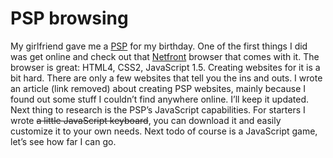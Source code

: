<!--
  id: 216
  date: 2006-07-19
  modified: 2006-07-19
  slug: pspbrowsing
  type: post
  excerpt: <p>My girlfriend gave me a PSP for my birthday. One of the first things I did was get online and check out that Netfront browser that comes with it. The browser is great: HTML4, CSS2, JavaScript 1.5. Creating websites for it is a bit hard. There are only a few websites that tell you the [&hellip;]</p>
  categories: CSS, JavaScript
  tags: PSP
  inCv: 
  inPortfolio: 
  dateFrom: 
  dateTo: 
-->

# PSP browsing

<p>My girlfriend gave me a <a href="http://www.yourpsp.com/psp/psp.html" target="psp">PSP</a> for my birthday. One of the first things I did was get online and check out that <a href="http://www.access.co.jp/" target="netfront">Netfront</a> browser that comes with it. The browser is great: HTML4, CSS2, JavaScript 1.5. Creating websites for it is a bit hard. There are only a few websites that tell you the ins and outs. I wrote an article (link removed) about creating PSP websites, mainly because I found out some stuff I couldn&#8217;t find anywhere online. I&#8217;ll keep it updated.<br />
Next thing to research is the PSP&#8217;s JavaScript capabilities. For starters I wrote <del>a little JavaScript keyboard</del>, you can download it and easily customize it to your own needs. Next todo of course is a JavaScript game, let&#8217;s see how far I can go.</p>
